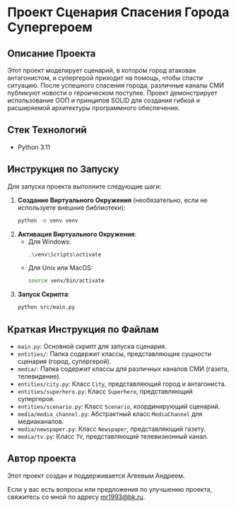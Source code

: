 # Проект Сценария Спасения Города Супергероем

## Описание Проекта
Этот проект моделирует сценарий, в котором город атакован антагонистом, и супергерой приходит на помощь, чтобы спасти ситуацию. После успешного спасения города, различные каналы СМИ публикуют новости о героическом поступке. Проект демонстрирует использование ООП и принципов SOLID для создания гибкой и расширяемой архитектуры программного обеспечения.

## Стек Технологий
- Python 3.11

## Инструкция по Запуску
Для запуска проекта выполните следующие шаги:

1. **Создание Виртуального Окружения** (необязательно, если не используете внешние библиотеки):
    ```bash
    python -m venv venv
    ```
2. **Активация Виртуального Окружения**:
    - Для Windows:
        ```bash
        .\venv\Scripts\activate
        ```
    - Для Unix или MacOS:
        ```bash
        source venv/bin/activate
        ```
3. **Запуск Скрипта**:
    ```bash
   python src/main.py

    ```

## Краткая Инструкция по Файлам
- `main.py`: Основной скрипт для запуска сценария.
- `entities/`: Папка содержит классы, представляющие сущности сценария (город, супергерой).
- `media/`: Папка содержит классы для различных каналов СМИ (газета, телевидение).
- `entities/city.py`: Класс `City`, представляющий город и антагониста.
- `entities/superhero.py`: Класс `Superhero`, представляющий супергероя.
- `entities/scenario.py`: Класс `Scenario`, координирующий сценарий.
- `media/media_channel.py`: Абстрактный класс `MediaChannel` для медиаканалов.
- `media/newspaper.py`: Класс `Newspaper`, представляющий газету.
- `media/tv.py`: Класс `TV`, представляющий телевизионный канал.

## Автор проекта

Этот проект создан и поддерживается Агеевым Андреем.

Если у вас есть вопросы или предложения по улучшению проекта, свяжитесь со мной по адресу mr1993@bk.ru.
